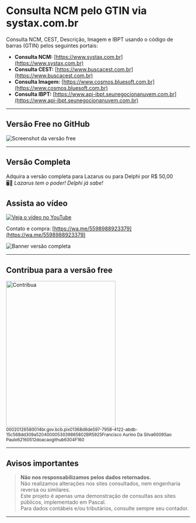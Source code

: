 # Consulta NCM pelo GTIN via systax.com.br

Consulta NCM, CEST, Descrição, Imagem e IBPT usando o código de barras (GTIN) pelos seguintes portais:

- **Consulta NCM:** [https://www.systax.com.br](https://www.systax.com.br)  
- **Consulta CEST:** [https://www.buscacest.com.br](https://www.buscacest.com.br)  
- **Consulta Imagem:** [https://www.cosmos.bluesoft.com.br](https://www.cosmos.bluesoft.com.br)  
- **Consulta IBPT:** [https://www.api-ibpt.seunegocionanuvem.com.br](https://www.api-ibpt.seunegocionanuvem.com.br)  

---

## Versão Free no GitHub  
![Screenshot da versão free](https://github.com/user-attachments/assets/da27353c-346f-46a3-8f2f-de753b92a0e1)

---
## Versão Completa  
Adquira a versão completa para Lazarus ou para Delphi por R$ 50,00  
🖥️💪 *Lazarus tem o poder! Delphi já sabe!*

## Assista ao vídeo
[![Veja o vídeo no YouTube](https://img.youtube.com/vi/keqGi9dgOYE/0.jpg)](https://youtu.be/keqGi9dgOYE)

Contato e compra: [https://wa.me/5598988923379](https://wa.me/5598988923379)  

![Banner versão completa](https://github.com/user-attachments/assets/594cab4f-fb07-4c65-838c-62db51d8c3e7)

---

## Contribua para a versão free  
<img src="https://github.com/user-attachments/assets/90d3ce04-6068-4e57-88a1-f0519068d73a" alt="Contribua" width="300" height="400">

<small>
00020126580014br.gov.bcb.pix01368d6de597-7958-4122-abdb-15c568dd309a5204000053039865802BR5925Francisco Aurino Da Silva6009Sao Paulo62160512doacaogithub6304F160
</small>

---

## Avisos importantes

> **Não nos responsabilizamos pelos dados retornados.**  
> Não realizamos alterações nos sites consultados, nem engenharia reversa ou similares.  
> Este projeto é apenas uma demonstração de consultas aos sites públicos, implementado em Pascal.  
> Para dados contábeis e/ou tributários, consulte sempre seu contador.

---



